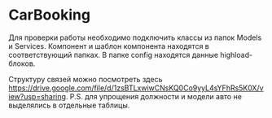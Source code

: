 # CarBooking
Для проверки работы необходимо подключить классы из папок Models и Services.
Компонент и шаблон компонента находятся в соответствующий папках.
В папке config находятся данные highload-блоков.

Структуру связей можно посмотреть здесь https://drive.google.com/file/d/1zsBTLxwiwCNsKQ0Co9yyL4sYFhRs5K0X/view?usp=sharing.
P.S. для упрощения должности и модели авто не выделялись в отдельные таблицы.
